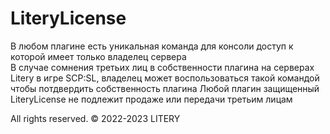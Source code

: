 # LiteryLicense
В любом плагине есть уникальная команда для консоли доступ к которой имеет только владелец сервера  
В случае сомнения третьих лиц в собственности плагина на серверах Litery в игре SCP:SL, владелец может воспользоваться такой командой чтобы потдвердить собственность плагина 
Любой плагин защищенный LiteryLicense не подлежит продаже или передачи третьим лицам

All rights reserved. © 2022-2023 LITERY
